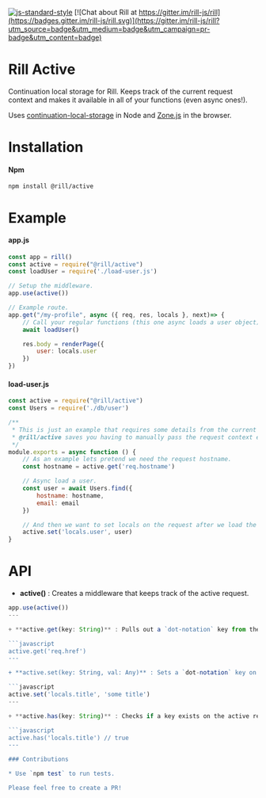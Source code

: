 [![js-standard-style](https://img.shields.io/badge/code%20style-standard-brightgreen.svg)](http://standardjs.com/)
[![Chat about Rill at https://gitter.im/rill-js/rill](https://badges.gitter.im/rill-js/rill.svg)](https://gitter.im/rill-js/rill?utm_source=badge&utm_medium=badge&utm_campaign=pr-badge&utm_content=badge)

# Rill Active
Continuation local storage for Rill.
Keeps track of the current request context and makes it available in all of your functions (even async ones!).

Uses [continuation-local-storage](https://github.com/othiym23/node-continuation-local-storage) in Node and [Zone.js](https://github.com/angular/zone.js/) in the browser.

# Installation

#### Npm
```console
npm install @rill/active
```

# Example

#### app.js

```js
const app = rill()
const active = require("@rill/active")
const loadUser = require('./load-user.js')

// Setup the middleware.
app.use(active())

// Example route.
app.get("/my-profile", async ({ req, res, locals }, next)=> {
	// Call your regular functions (this one async loads a user object).
	await loadUser()

	res.body = renderPage({
		user: locals.user
	})
})
```

#### load-user.js

```js
const active = require("@rill/active")
const Users = require('./db/user')

/**
 * This is just an example that requires some details from the current request.
 * @rill/active saves you having to manually pass the request context everywhere.
 */
module.exports = async function () {
	// As an example lets pretend we need the request hostname.
	const hostname = active.get('req.hostname')

	// Async load a user.
	const user = await Users.find({
		hostname: hostname,
		email: email
	})

	// And then we want to set locals on the request after we load the user.
	active.set('locals.user', user)
}

```

# API

+ **active()** : Creates a middleware that keeps track of the active request.

```javascript
app.use(active())
---

+ **active.get(key: String)** : Pulls out a `dot-notation` key from the active request context.

```javascript
active.get('req.href')
---

+ **active.set(key: String, val: Any)** : Sets a `dot-notation` key on the active request context.

```javascript
active.set('locals.title', 'some title')
---

+ **active.has(key: String)** : Checks if a key exists on the active request context.

```javascript
active.has('locals.title') // true
---

### Contributions

* Use `npm test` to run tests.

Please feel free to create a PR!
